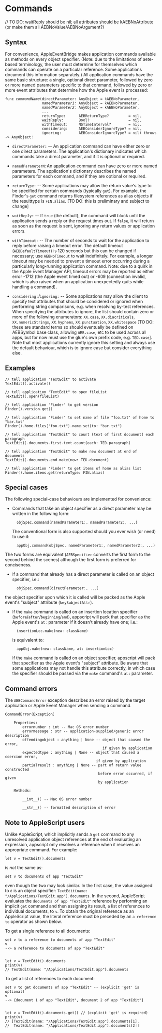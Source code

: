 # Commands
// TO DO: waitReply should be nil; all attributes should be kAEBNoAttribute (or make them all AEBNoValue/AEBNoArgument?)

## Syntax

For convenience, AppleEventBridge makes application commands available as methods on every object specifier. (Note: due to the limitations of aete-based terminology, the user must determine for themselves which commands can operate on a particular reference. Some applications document this information separately.) All application commands have the same basic structure: a single, optional direct parameter, followed by zero or more named parameters specific to that command, followed by zero or more event attributes that determine how the Apple event is processed:

<pre><code>func <var>commandName</var>(directParameter: AnyObject = kAEBNoParameter,
                 <var>namedParameter1:</var> AnyObject = kAEBNoParameter,
                 <var>namedParameter2:</var> AnyObject = kAEBNoParameter,
                 ...
                 returnType:      AEBReturnType?         = nil,
                 waitReply:       Bool?                  = nil,
                 withTimeout:     NSTimeInterval?        = nil,
                 considering:     AEBConsiderIgnoreType? = nil,
                 ignoring:        AEBConsiderIgnoreType? = nil) throws -> AnyObject!</code></pre>

* `directParameter:` -- An application command can have either zero or one direct parameters. The application's dictionary indicates which commands take a direct parameter, and if it is optional or required.

* `namedParameterN:`An application command can have zero or more named parameters. The application's dictionary describes the named parameters for each command, and if they are optional or required.

* `returnType:` -- Some applications may allow the return value's type to be specified for certain commands (typically `get`). For example, the Finder's `get` command returns filesystem references as alias objects if the resulttype is `FIN.alias`. [TO DO: this is preliminary and subject to change]

* `waitReply:` -- If `true` (the default), the command will block until the application sends a reply or the request times out. If `false`, it will return as soon as the request is sent, ignoring any return values or application errors.

* `withTimeout:` -- The number of seconds to wait for the application to reply before raising a timeout error. The default timeout (`AEBDefaultTimeout`) is 120 seconds but this can be changed if necessary; use `AEBNoTimeout` to wait indefinitely. For example, a longer timeout may be needed to prevent a timeout error occurring during a particularly long-running application command. Note: due to a quirk in the Apple Event Manager API, timeout errors may be reported as either error -1712 (the Apple event timed out) or -609 (connection invalid, which is also raised when an application unexpectedly quits while handling a command).

* `considering:`/`ignoring:` -- Some applications may allow the client to specify text attributes that should be considered or ignored when performing string comparisons, e.g. when resolving by-test references. When specifying the attributes to ignore, the list should contain zero or more of the following enumerators: `XX.case`, `XX.diacriticals`, `XX.numericStrings`, `XX.hyphens`, `XX.punctuation`, `XX.whitespace` [TO DO: these are standard terms so should eventually be defined on AEBSymbol base class, allowing `AEB.case`, etc to be used across all apps, but for now must use the glue's own prefix code, e.g. `TED.case`]. Note that most applications currently ignore this setting and always use the default behaviour, which is to ignore case but consider everything else.



## Examples

    // tell application "TextEdit" to activate
    TextEdit().activate()

    // tell application "TextEdit" to open fileList
    TextEdit().open(fileList)

    // tell application "Finder" to get version
    Finder().version.get()

    // tell application "Finder" to set name of file "foo.txt" of home to "bar.txt"
    Finder().home.files["foo.txt"].name.set(to: "bar.txt")

    // tell application "TextEdit" to count (text of first document) each paragraph
    TextEdit().documents.first.text.count(each: TED.paragraph)

    // tell application "TextEdit" to make new document at end of documents
    TextEdit().documents.end.make(new: TED.document)

    // tell application "Finder" to get items of home as alias list
    Finder().home.items.get(returnType: FIN.alias)



## Special cases

The following special-case behaviours are implemented for convenience:

* Commands that take an object specifier as a direct parameter may be written in the following form:

        objSpec.command(namedParameter1:, namedParameter2:, ...)

    The conventional form is also supported should you ever wish (or need) to use it:

        appObj.command(objSpec, namedParameter1:, namedParameter2:, ...)

The two forms are equivalent (`AEBSpecifier` converts the first form to the second behind the scenes) although the first form is preferred for conciseness.


* If a command that already has a direct parameter is called on an object specifier, i.e.:

        objSpec.command(directParameter:, ...)

the object specifier upon which it is called will be packed as the Apple event's "subject" attribute (`keySubjectAttr`).


* If the `make` command is called on an insertion location specifier (`before`/`after`/`beginning`/`end`), appscript will pack that specifier as the Apple event's `at:` parameter if it doesn't already have one; i.e.:

        insertionLoc.make(new: className)

   is equivalent to:

        appObj.make(new: className, at: insertionLoc)

   If the `make` command is called on an object specifier, appscript will pack that specifier as the Apple event's "subject" attribute. Be aware that some applications may not handle this attribute correctly, in which case the specifier should be passed via the `make` command's `at:` parameter.


## Command errors

The `AEBCommandError` exception describes an error raised by the target application or Apple Event Manager when sending a command.

    CommandError(Exception)

        Properties:
            errornumber : int -- Mac OS error number
            errormessage : str -- application-supplied/generic error description
            offendingobject : anything | None -- object that caused the error, 
                                                 if given by application
            expectedtype : anything | None -- object that caused a coercion error, 
                                              if given by application
            partialresult : anything | None -- part of return value constructed 
                                               before error occurred, if given 
                                               by application

        Methods:
    
            __int__() -- Mac OS error number

            __str__() -- formatted description of error



## Note to AppleScript users

Unlike AppleScript, which implicitly sends a `get` command to any unresolved application object references at the end of evaluating an expression, appscript only resolves a reference when it receives an appropriate command. For example:

    let v = TextEdit().documents

is _not_ the same as:

    set v to documents of app "TextEdit"

even though the two may look similar. In the first case, the value assigned to `d` is an object specifier: `TextEdit(name: "/Applications/TextEdit.app").documents`. In the second, AppleScript evaluates the `documents of app "TextEdit"` reference by performing an implicit `get` command and then assigning its result, a list of references to individual documents, to `v`. To obtain the original reference as an AppleScript value, the literal reference must be preceded by an `a reference to` operator as shown below.

To get a single reference to all documents:

    set v to a reference to documents of app "TextEdit"
    v
    --> a reference to documents of app "TextEdit"


    let v = TextEdit().documents
    print(v)
    // TextEdit(name: "/Applications/TextEdit.app").documents


To get a list of references to each document:

    set v to get documents of app "TextEdit" -- (explicit 'get' is optional)
    v
    --> {document 1 of app "TextEdit", document 2 of app "TextEdit"}


    let v = TextEdit().documents.get() // (explicit 'get' is required)
    print(v)
    // [TextEdit(name: "/Applications/TextEdit.app").documents[1], 
    //  TextEdit(name: "/Applications/TextEdit.app").documents[2]]


